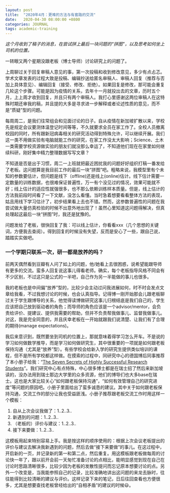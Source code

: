 ```yaml
---
layout: post
title:  "2020年4月：更难的方法与有套路的交流"
date:   2020-04-30 08:00:00 +0800
categories: JOURNAL
tags: academic-training 
---
```

*这个月收到了稿子的消息，在尝试拼上最后一块问题的“拼图”，以及思考如何坐上司机的位置。*

一转眼又两个星期没跟老板（博士导师）讨论研究上的问题了。

上周聊过关于回复审稿人意见的事，第一次投稿和收到修改意见，多少有点忐忑。学术文章发表的过程大致是投稿、编辑抄送给匿名审稿人、审稿人回复（推荐与否加上具体意见）、编辑回复（接受、修改、拒绝）。如果回复是修改，那可能会重复几轮这个步骤。可能是因为疫情的关系，去年十一月就投出去的文章，历时五个月，上上周才收到回复，并且只有两个审稿人。我打心里感谢这两位审稿人在这特殊时期还审我的稿，并且提的大多是寻求进一步解释或者论述性质的意见，而不是“质疑”型的问题。

每周周二，是我们往常组会和见面讨论的日子。自从疫情在新加坡扩散以来，学校先是规定会议要测体温登记时间等等，不久就要求全员在家工作了。全校人员撤离校园的同时，所有跟新冠病毒相关的研究活动得到特殊允许，可以继续开展。我们这一类不用做实验有电脑就能工作的研究，在家工作没太大影响；Science、土木一类需要学校资源做实验的朋友们就没那么幸运了，不知道他们现在在家里如何继续科研，刚好集中精力整理数据写写文章？

不知道是否是出于习惯，周二一上班就把最近困扰我的问题好好组织打稿一番发给了老板。这问题算是我目前工作的最后一块“拼图”吧。粗略来说，我模型里有个未知的参数要估计，但问题是线下（offline)还是线上(online)估计。线下估计需要一定数量的训练数据，也很难保证普遍性，万一有个没见过的情况，效果可能就不好；线上估计的适应性就强很多，也不那么依赖训练样本质量。但是，线上估计的方法我前段时间看了一下文献，没怎么看懂。当时急着想要看看整体方法的表现，姑且用线下学习估计了，初步结果看上去也不错。然而，这参数普遍性的问题在我尝试做大量仿真检验的时候不出意外地出现了！虽然心里知道这问题得解决，但真处理起这最后一块“拼图”时，我还是犹豫的。

问题发给了老板，很快回复了我：可以线上估计，你看看xxx（几个思想的关键词，方便我去查阅）。得到回复的时候没有失望，反而是安心了一些，跟自己说，踏踏实实做吧。

### 一个学期只联系一次，研一都是放养的吗？

前两天偶然看到豆瓣有人问了如上的问题，他/她看上去很困惑，说希望能跟导师有更多的交流。蛮多人回复说这事儿得看老师。确实，每个老板指导风格不同会有不少区别，不过这只是公式的一半吧，自己作为另一半能做的事儿也很多。

我的老板也是中间偏“放养”型的，比较少会主动过问我进展如何，时不时会发点文章给我看，不过我想讨论的时候，也会认真指导。记得博一刚开始那会儿跟老板聊过关于学生跟博导的关系，他觉得读博做研究这事儿归根结底是我们自己的，学生应该把自己放到驱动者的角色；而导师的角色应该是一个advisor/mentor，会负责给评价、提建议、提供我需要的帮助，但并不负责帮我做事儿、监督我做事儿。对这，我是完全同意的，并且庆幸老板在一开始就跟我们说清楚、让我们有了合理的期待(manage expectations)。

我后来意识到，既然要坐到司机的位置上，那就意味着得学习怎么开车。不是说的学习如何做数学推导，而是学习如何做研究生，其中很重要的一项就是如何跟老板保持沟通（尤其是“放养”型）。有些学校会给新入学的研究生提供类似培训的课程，但不是所有学校都这样做。在摸索的过程中，同研究中心的德国博后同事推荐了本小册子给我：“<a href="/assets/month-journal/The 7 Secrets.pdf" target="_blank">The Seven Secrets of Highly Successful Research Students</a>”。我们研究中心有点特殊，中心很多博士都是在瑞士招了然后来新加坡读的，没办法用到瑞士那边大学里的众多资源，他们的博导们也大多base在瑞士。这也是大家比较关心“如何跟老板保持沟通”，“如何有效管理自己的研究进度”等问题的原因吧。小册子里面给出了蛮多诚恳的建议。其中关于如何跟老板保持沟通，交流工作的部分让我也受益匪浅。小册子推荐跟老板交流工作时用这样一个模板：

1. 自从上次会议我做了：1..2..3..
2. 新遇到的问题：1..2..3..
3. （老板的）评价与建议：1..2..3..
4. 接下来要做：1..2..3..

这模板用起来特别容易上手。我是按这样的顺序使用的：根据上次会议老板提出的评价与建议去解决我新遇到的问题，然后去做“接下来要做”的事儿。在这过程中，开启新的一页，并记录新的第一和第二点，然后重复。用这模板跟老板做每周的讨论快一年了，跟以前开会前一天匆忙准备讨论的点相比，能明显感觉到现在自己在讨论时思路清晰很多，比较少因为老板的发散性提问而忘记原本想要讨论的点。另外一个改变是，当我能参照自己的记录，比较准确地讲出这问题的来龙去脉时，往往能得到比较清晰的建议与评价。这样记录下来的笔记，日后往回查看也方便很多，尤其是想要查找老板曾经给出的“自相矛盾”的建议的时候😃。



